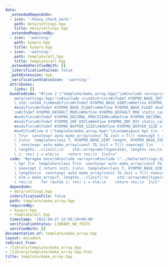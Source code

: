 ```yaml
---
data:
  _extendedDependsOn:
  - icon: ':heavy_check_mark:'
    path: meta/settings.hpp
    title: meta/settings.hpp
  _extendedRequiredBy:
  - icon: ':warning:'
    path: kyopro.hpp
    title: kyopro.hpp
  - icon: ':warning:'
    path: template/all.hpp
    title: template/all.hpp
  _extendedVerifiedWith: []
  _isVerificationFailed: false
  _pathExtension: hpp
  _verificationStatusIcon: ':warning:'
  attributes:
    links: []
  bundledCode: "#line 2 \"template/make_array.hpp\"\n#include <array>\n#line 2 \"\
    meta/settings.hpp\"\n#include <cstdint>\n\n#ifndef KYOPRO_BASE_INT\n#define KYOPRO_BASE_INT\
    \ std::int64_t\n#endif\n\n#ifndef KYOPRO_BASE_UINT\n#define KYOPRO_BASE_UINT std::uint64_t\n\
    #endif\n\n#ifndef KYOPRO_BASE_FLOAT\n#define KYOPRO_BASE_FLOAT double\n#endif\n\
    \n#ifndef KYOPRO_DEFAULT_MOD\n#define KYOPRO_DEFAULT_MOD static_cast<KYOPRO_BASE_UINT>(998244353)\n\
    #endif\n\n#ifndef KYOPRO_DECIMAL_PRECISION\n#define KYOPRO_DECIMAL_PRECISION static_cast<KYOPRO_BASE_UINT>(12)\n\
    #endif\n\n#ifndef KYOPRO_INF_DIV\n#define KYOPRO_INF_DIV static_cast<KYOPRO_BASE_UINT>(3)\n\
    #endif\n\n#ifndef KYOPRO_BUFFER_SIZE\n#define KYOPRO_BUFFER_SIZE static_cast<KYOPRO_BASE_UINT>(2048)\n\
    #endif\n#line 4 \"template/make_array.hpp\"\n\nnamespace kpr {\n  template<class\
    \ T>\n  constexpr auto make_array(const T& init = T()) noexcept { return init;\
    \ }\n\n  template<class T, KYOPRO_BASE_UINT length, KYOPRO_BASE_UINT... lengths>\n\
    \  constexpr auto make_array(const T& init = T()) noexcept {\n    auto elm = make_array<T,\
    \ lengths...>(init);\n    std::array<decltype(elm), length> res;\n    for (auto&\
    \ i: res) i = elm;\n    return res;\n  }\n}\n"
  code: "#pragma once\n#include <array>\n#include \"../meta/settings.hpp\"\n\nnamespace\
    \ kpr {\n  template<class T>\n  constexpr auto make_array(const T& init = T())\
    \ noexcept { return init; }\n\n  template<class T, KYOPRO_BASE_UINT length, KYOPRO_BASE_UINT...\
    \ lengths>\n  constexpr auto make_array(const T& init = T()) noexcept {\n    auto\
    \ elm = make_array<T, lengths...>(init);\n    std::array<decltype(elm), length>\
    \ res;\n    for (auto& i: res) i = elm;\n    return res;\n  }\n}"
  dependsOn:
  - meta/settings.hpp
  isVerificationFile: false
  path: template/make_array.hpp
  requiredBy:
  - kyopro.hpp
  - template/all.hpp
  timestamp: '2022-04-27 22:05:10+09:00'
  verificationStatus: LIBRARY_NO_TESTS
  verifiedWith: []
documentation_of: template/make_array.hpp
layout: document
redirect_from:
- /library/template/make_array.hpp
- /library/template/make_array.hpp.html
title: template/make_array.hpp
---
```

